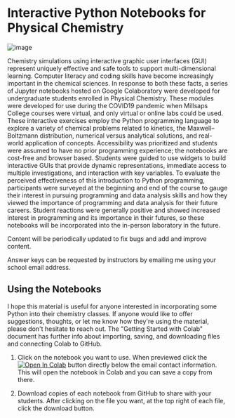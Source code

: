 # Interactive Python Notebooks for Physical Chemistry

![image](https://user-images.githubusercontent.com/116207408/198405076-85569b18-7fb1-46fa-9855-48e6804763c3.png)


Chemistry simulations using interactive graphic user interfaces (GUI) represent uniquely effective and safe tools to support multi-dimensional learning. Computer literacy and coding skills have become increasingly important in the chemical sciences. In response to both these facts, a series of Jupyter notebooks hosted on Google Colaboratory were developed for undergraduate students enrolled in Physical Chemistry. These modules were developed for use during the COVID19 pandemic when Millsaps College courses were virtual, and only virtual or online labs could be used. These interactive exercises employ the Python programming language to explore a variety of chemical problems related to kinetics, the Maxwell–Boltzmann distribution, numerical versus analytical solutions, and real-world application of concepts. Accessibility was prioritized and students were assumed to have no prior programming experience; the notebooks are cost-free and browser based. Students were guided to use widgets to build interactive GUIs that provide dynamic representations, immediate access to multiple investigations, and interaction with key variables. To evaluate the perceived effectiveness of this introduction to Python programming, participants were surveyed at the beginning and end of the course to gauge their interest in pursuing programming and data analysis skills and how they viewed the importance of programming and data analysis for their future careers. Student reactions were generally positive and showed increased interest in programming and its importance in their futures, so these notebooks will be incorporated into the in-person laboratory in the future.

Content will be periodically updated to fix bugs and add and improve content.

Answer keys can be requested by instructors by emailing me using your school email address.


## Using the Notebooks
I hope this material is useful for anyone interested in incorporating some Python into their chemistry classes. If anyone would like to offer suggestions, thoughts, or let me know how they're using the material, please don't hesitate to reach out. The "Getting Started with Colab" document has further info about importing, saving, and downloading files and connecting Colab to GitHub.

1. Click on the notebook you want to use. When previewed click the [![Open In Colab](https://colab.research.google.com/assets/colab-badge.svg)](https://colab.research.google.com/notebooks/basic_features_overview.ipynb) button directly below the email contact information. This will open the notebook in Colab and you can save a copy from there.

2. Download copies of each notebook from GitHub to share with your students. After clicking on the file you want, at the top right of each file, click the download button.




